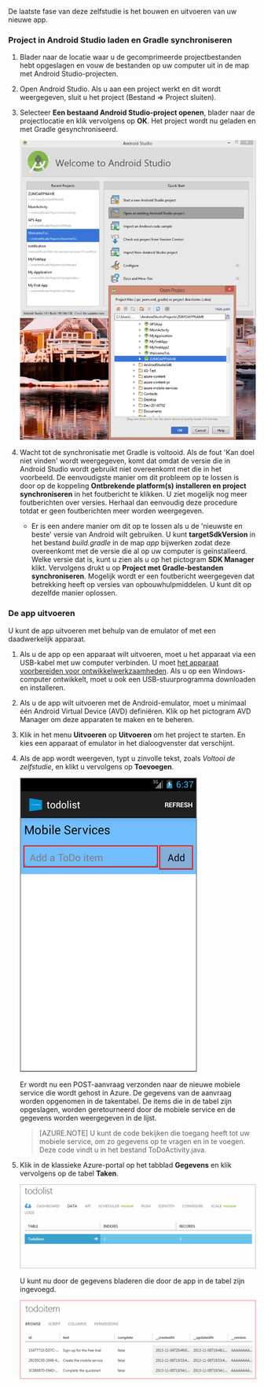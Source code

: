 De laatste fase van deze zelfstudie is het bouwen en uitvoeren van uw nieuwe app.

### Project in Android Studio laden en Gradle synchroniseren

1. Blader naar de locatie waar u de gecomprimeerde projectbestanden hebt opgeslagen en vouw de bestanden op uw computer uit in de map met Android Studio-projecten.

2. Open Android Studio. Als u aan een project werkt en dit wordt weergegeven, sluit u het project (Bestand => Project sluiten).

3. Selecteer **Een bestaand Android Studio-project openen**, blader naar de projectlocatie en klik vervolgens op **OK**. Het project wordt nu geladen en met Gradle gesynchroniseerd.

    ![](./media/mobile-services-android-get-started/android-studio-import-project.png)

4. Wacht tot de synchronisatie met Gradle is voltooid. Als de fout 'Kan doel niet vinden' wordt weergegeven, komt dat omdat de versie die in Android Studio wordt gebruikt niet overeenkomt met die in het voorbeeld. De eenvoudigste manier om dit probleem op te lossen is door op de koppeling **Ontbrekende platform(s) installeren en project synchroniseren** in het foutbericht te klikken. U ziet mogelijk nog meer foutberichten over versies. Herhaal dan eenvoudig deze procedure totdat er geen foutberichten meer worden weergegeven.
    - Er is een andere manier om dit op te lossen als u de 'nieuwste en beste' versie van Android wilt gebruiken. U kunt **targetSdkVersion** in het bestand *build.gradle* in de map *app* bijwerken zodat deze overeenkomt met de versie die al op uw computer is geïnstalleerd. Welke versie dat is, kunt u zien als u op het pictogram **SDK Manager** klikt. Vervolgens drukt u op **Project met Gradle-bestanden synchroniseren**. Mogelijk wordt er een foutbericht weergegeven dat betrekking heeft op versies van opbouwhulpmiddelen. U kunt dit op dezelfde manier oplossen.

### De app uitvoeren

U kunt de app uitvoeren met behulp van de emulator of met een daadwerkelijk apparaat.

1. Als u de app op een apparaat wilt uitvoeren, moet u het apparaat via een USB-kabel met uw computer verbinden. U moet [het apparaat voorbereiden voor ontwikkelwerkzaamheden](https://developer.android.com/training/basics/firstapp/running-app.html). Als u op een Windows-computer ontwikkelt, moet u ook een USB-stuurprogramma downloaden en installeren.

2. Als u de app wilt uitvoeren met de Android-emulator, moet u minimaal één Android Virtual Device (AVD) definiëren. Klik op het pictogram AVD Manager om deze apparaten te maken en te beheren.

3. Klik in het menu **Uitvoeren** op **Uitvoeren** om het project te starten. En kies een apparaat of emulator in het dialoogvenster dat verschijnt.

4. Als de app wordt weergeven, typt u zinvolle tekst, zoals _Voltooi de zelfstudie_, en klikt u vervolgens op **Toevoegen**.

    ![](./media/mobile-services-android-get-started/mobile-quickstart-startup-android.png)

    Er wordt nu een POST-aanvraag verzonden naar de nieuwe mobiele service die wordt gehost in Azure. De gegevens van de aanvraag worden opgenomen in de takentabel. De items die in de tabel zijn opgeslagen, worden geretourneerd door de mobiele service en de gegevens worden weergegeven in de lijst.

    > [AZURE.NOTE] U kunt de code bekijken die toegang heeft tot uw mobiele service, om zo gegevens op te vragen en in te voegen. Deze code vindt u in het bestand ToDoActivity.java.

8. Klik in de klassieke Azure-portal op het tabblad **Gegevens** en klik vervolgens op de tabel **Taken**.

    ![](./media/mobile-services-android-get-started/mobile-data-tab1.png)

    U kunt nu door de gegevens bladeren die door de app in de tabel zijn ingevoegd.

    ![](./media/mobile-services-android-get-started/mobile-data-browse.png)


<!--HONumber=Sep16_HO3-->


